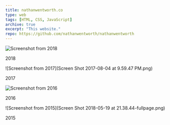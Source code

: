 ```yaml
---
title: nathanwentworth.co
type: web
tags: [HTML, CSS, JavaScript]
archive: true
excerpt: "This website."
repo: https://github.com/nathanwentworth/nathanwentworth
---
```


![Screenshot from 2018](Screen-Shot-2018-05-17-at-15.53.25-fullpage.jpg)

2018

![Screenshot from 2017](Screen Shot 2017-08-04 at 9.59.47 PM.png)

2017

![Screenshot from 2016](Screen-Shot-2018-05-19-at-21.40.42-fullpage.jpg)

2016

![Screenshot from 2015](Screen Shot 2018-05-19 at 21.38.44-fullpage.png)

2015
